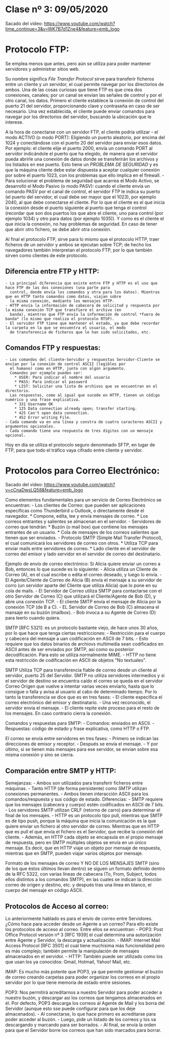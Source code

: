 # Clase nº 3: 09/05/2020

Sacado del video: https://www.youtube.com/watch?time_continue=3&v=WK7B7d1Zne4&feature=emb_logo

# Protocolo FTP:
Se emplea menos que antes, pero aún se utiliza para poder mantener servidores y administrar sitios web.

Su nombre significa _File Transfer Protocol_ sirve para transferir ficheros entre un cliente y un servidor, el cual permite
navegar por los directorios de ambos.
Una de las cosas curiosas que tiene FTP es que crea dos conexiones, canales; por un canal se envían las señales de control y por
el otro canal, los datos.
Primero el cliente establece la conexión de control del puerto 21 del servidor, proporcionando clave y contraseña en caso de ser
necesario. Una vez establecida, el cliente puede enviar comandos para navegar por los directorios del servidor, buscando la
ubicación que le interese.

A la hora de conectarse con un servidor FTP, el cliente podría utilizar
	- el modo ACTIVO (o modo PORT): Eligiendo un puerto aleatorio, por encima del 1024 y conectándose con el puerto 20 del
	  servidor para enviar esos datos. Por ejemplo: el cliente elije el puerto 2000, envía un comando PORT al servidor
	  indicándole el puerto que ha elegido, de manera que el servidor pueda abrirle una conexión de datos donde se
	  transferirán los archivos y los listados en ese puerto. Esto tiene un *PROBLEMA DE SEGURIDAD* y es que la máquina
	  cliente debe estar dispuesta a aceptar cualquier conexión por sobre el puerto 1023, con los problemas que ello implica en
	  el firewall.
	- Para solucionar el problema de seguridad que acarrea el Modo Activo, se desarrolló el Modo Pasivo (o modo PASV): cuando
	  el cliente envía un comando PASV por el canal de control, el servidor FTP le indica su puerto (el puerto del servidor,
	  el cual debe ser mayor que el 1023), por ejemplo 2040, al que debe conectarse el cliente. Por lo que el cliente es el
	  que inicia la conexión desde el puerto siguiente al puerto que tenga el control (recordar que son dos puertos los que
	  abre el cliente, uno para control (por ejemplo 1034) y otro para datos (por ejemplo 1035)). Y como es el cliente el que
	  inicia la conexión, no hay problemas de seguridad. En caso de tener que abrir otro fichero, se debe abrir otra conexión.

Al final el protocolo FTP, sirve para lo mismo que el protocolo HTTP, traer ficheros de un servidor y ambos se ejecutan sobre TCP;
de hecho los navegadores también interpretan el protocolo FTP, por lo que también sirven como clientes de este protocolo.

## Diferencia entre FTP y HTTP:
	- La principal diferencia que existe entre FTP y HTTP es el uso que hace FTP de las dos conexiones (una parte para
	  control, donde envía los comandos y otra para los datos). Mientras que en HTTP tanto comandos como datos, viajan sobre
	  la misma conexión, mediante los mensajes HTTP.
	- HTTP envía la información de cabecera de solicitud y respuesta por la misma conexión TCP que transfiere el archivo (en
	  banda), mientras que FTP envía la información de control *fuera de banda* (lo mismo que realiza el protocolo RTSP).
	- El servidor FTP tiene que mantener el estado, ya que debe recordar la carpeta en la que se encuentra el usuario, el modo
	  de transferencia de ficheros que le han sido solicitados, etc.

## Comandos FTP y respuestas:
	- Los comandos del cliente-Servidor y respuestas Servidor-Cliente se envían por la conexión de control ASCII (legibles por
	  el humano) como en HTTP, junto con algún argumento.
	  Comandos por ejemplo pueden ser:
	  	* USER: Para indicar el nombre del usuario
		* PASS: Para indicar el password
		* LIST: Solicitar una lista de archivos que se encuentran en el directorio.
	  Las respuestas, como al igual que sucede en HTTP, tienen un código numérico y una frase explicativa.
	  	* 331 Username OK
		* 125 Data connection already open; transfer starting.
		* 425 Can't open data connection.
		* 452 Error writing File.
	- Cada comando va en una línea y constra de cuatro caracteres ASCII y argumentos opcionales.
	- Cada comando tiene una respuesta de tres dígitos con un mensaje opcional.

Hoy en día se utiliza el protocolo seguro denominado SFTP, en lugar de FTP, para que todo el tráfico vaya cifrado entre cliente y
servidor.

# Protocolos para Correo Electrónico:

Sacado del video: https://www.youtube.com/watch?v=cCnaDwsLQ58&feature=emb_logo

Como elementos fundamentales para un servicio de Correo Electrónico se encuentran:
	- Los clientes de Correo: que pueden ser aplicaciones específicas como Thunderbird u Outlook, o directamente desde el
	  navegador.
	  	* Compone, edita, lee y envía mensajes de correo.
		* Los correos entrantes y salientes se almacenan en el servidor.
	- Servidores de correo que tendrán:
	  	* Buzón (o mail box) que contiene los mensajes entrantes de un usuario.
		* Cola de mensajes de los correos salientes que tienen que ser enviados.
	- Protocolo SMTP (Simple Mail Transfer Protocol), el cual comunicará los servidores de correo con otros.
	  	* Utiliza TCP para enviar mails entre servidores de correo.
		* Lado cliente en el servidor de correo del emisor y lado servidor en el servidor de correo del destinatario.

Ejemplo de envío de correo electrónico:
	Si Alicia quiere enviar un correo a Bob, entonces lo que sucede es lo siguiente:
	- Alicia utiliza un Cliente de Correo (A), en el cual escribe o edita el correo deseado, y luego lo envía.
	- El Agente/Cliente de Correo de Alicia (B) envía el mensaje a su servidor de corro (un servidor aparte del Cliente que
	  utiliza Alicia) que lo pone en su cola de mails.
	- El Servidor de Correo utiliza SMTP para contactarse con el otro Servidor de Correo (C) que utilizará el Cliente/Agente
	  de Bob (D), y abre una conexión TCP.
	- El cliente SMTP envía el mensaje de Alicia por la conexión TCP (de B a C).
	- EL Servidor de Correo de Bob (C) almacena el mansaje en su buzón (mailbox).
	- Bob invoca a su Agente de Correo (D) para leerlo cuando quiera.

SMTP [RFC 5321]: es un protocolo bastante viejo, de hace unos 30 años, por lo que hace que tenga ciertas restricciones:
	- Restricción para el cuerpo y cabecera del mensaje a uan codificación en ASCII de 7 bits.
	- Esto requiere que los datos binarios de archiovs multimedia sean codificados en ASCII antes de ser enviados por SMTP,
	  así como su posterior decodificación. Para esto se utiliza normalmente MIME.
	- HTTP no tiene esta restricción de codificación en ASCII de objetos "No textuales".

SMTP Utiliza TCP para transferencia fiable de correo desde un cliente al servidor, puerto 25 del Servidor. SMTP no utiliza
servidores intermedios y si el servidor de destino se encuentra caído el correo se queda en el servidor Correo Origen que vuelve a
intentar varias veces enviarlo, hasta que lo consigue o falla y avisa al usuario al cabo de determinado tiempo.
Por lo tanto la transferencia se dice que es en tres fases:
	- El cliente especifica el correo electrónico del emisor y destinatario.
	- Una vez reconocido, el servidor envía el mensaje.
	- El cliente repite este proceso para el resto de los mensajes. En caso contrario cierra la conexión.

Comandos y respuestas para SMTP:
	- Comandos: enviados en ASCII.
	- Respuestas: código de estado y frase explicativa, como HTTP o FTP.

El correo se envía entre servidores en tres fases:
	- Primero se indican las direcciones de emisor y receptor.
	- Después se envía el mensaje.
	- Y por último, si se tienen más mensajes para ese servidor, se envían sobre esa misma conexión y sino se cierra.


## Comparación entre SMTP y HTTP:
Semejanzas:
	- Ambos son utilizados para transferir ficheros entre máquinas.
	- Tanto HTTP (de forma persistente) como SMTP utilizan conexiones permanentes.
	- Ambos tienen interacción ASCII para los comandos/respuesta y sus código de estado.
Diferencias:
	- SMTP requiere que los mensajes (cabecera y cuerpo) estén codificados en ASCII de 7 bits.
	- Los servidores SMTP utilizan CRLF (retorno de carro) para determinar el final de los mensajes.
	- HTTP es un protocolo tipo pull, mientras que SMTP es de tipo push, porque la máquina que inicia la comunicación es la
	  que quiere enviar un fichero al otro servidor de correo. Mientras que en HTTP que es pull el que envía el fichero es el
	  Servidor, que recibe la conexión del cliente.
	- Además, en HTTP cada objeto se encapsula en el propio mensaje de respuesta, pero en SMTP múltiples objetos se envía en
	  un único mensaje.
	  Es decir, que en HTTP viaje un objeto por mensaje de respuesta, mientras que en SMTP, pueden viajar varios objetos por
	  mensaje.

Formato de los mensajes de correo Y NO DE LOS MENSAJES SMTP (sino de los que éstos últimos llevan dentro) se siguen un formato
definido dentro de la RFC 5322, con varias líneas de cabecera (To, From, Subject, todos ellos distintos a los comandos SMTP), en
las cuales se indican la dirección correo de origen y destino, etc. y después tras una línea en blanco, el cuerpo del mensaje en
código ASCII.

## Protocolos de Acceso al correo:
Lo anteriormente hablado es para el envío de correo entre Servidores. ¿Cómo hace para acceder desde un Agente a un correo? Para
ello existe los protocolos de acceso al correo. Entre ellos se encuentran:
	- POP3: Post Office Protocol versión nº 3 [RFC 1939] el cual determina una autorización entre Agente y Servidor, la
	  descarga y actualización.
	- IMAP: Internet Mail Access Protocol [RFC 3501] el cual tiene muchísima más funcionalidad pero es más complejo; también
	  permite la manipulación de mensajes almacenados en el servidor.
	- HTTP: También puede ser utilizado como los que usan los ya conocidos: Gmail, Hotmail, Yahoo! Mail, etc.

IMAP: Es mucho más potente que POP3, ya que permite gestionar el buzón de correo creando carpetas para poder organizar los correos
en el propio servidor por lo que tiene memoria de estado entre sesiones.

POP3: Nos permitirá acreditarnos a nuestro Servidor para poder acceder a nuestro buzón, y descargar así los correos que tengamos
almacenados en él. Por defecto, POP3 descarga los correos al Agente de Mail y los borra del Servidor (aunque esto sse puede
configurar para que los deje almacenados).
	- Al conectarse, lo que hace primero es acreditarse para poder acceder al buzón.
	- Luego, pide un listado de los correos y los va descargando y marcando para ser borrados.
	- Al final, se envía la orden para que el Servidor borre los correos que han sido marcados para borrar.


